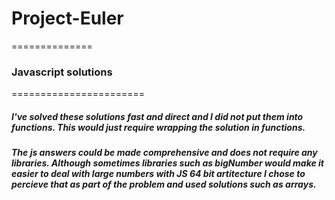 # Project-Euler
==============

### Javascript solutions
=======================
##### I've solved these solutions fast and direct and I did not put them into functions. This would just require wrapping the solution in functions.
##### The js answers could be made comprehensive and does not require any libraries. Although sometimes libraries such as bigNumber would make it easier to deal with large numbers with JS 64 bit artitecture I chose to percieve that as part of the problem and used solutions such as arrays.
